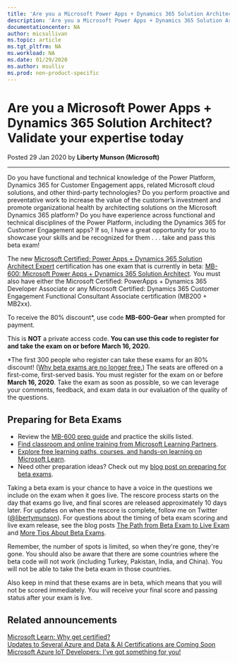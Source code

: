 ```yaml
---
title: 'Are you a Microsoft Power Apps + Dynamics 365 Solution Architect? Validate your expertise today | Microsoft Docs'
description: 'Are you a Microsoft Power Apps + Dynamics 365 Solution Architect? Validate your expertise today'
documentationcenter: NA 
author: micsullivan
ms.topic: article
ms.tgt_pltfrm: NA
ms.workload: NA
ms.date: 01/29/2020
ms.author: msulliv
ms.prod: non-product-specific
---
```

# Are you a Microsoft Power Apps + Dynamics 365 Solution Architect? Validate your expertise today

Posted 29 Jan 2020 by **Liberty Munson (Microsoft)**

___

Do you have functional and technical knowledge of the Power Platform, Dynamics 365 for Customer Engagement apps, related Microsoft cloud solutions, and other third-party technologies? Do you perform proactive and preventative work to increase the value of the customer’s investment and promote organizational health by architecting solutions on the Microsoft Dynamics 365 platform? Do you have experience across functional and technical disciplines of the Power Platform, including the Dynamics 365 for Customer Engagement apps? If so, I have a great opportunity for you to showcase your skills and be recognized for them . . . take and pass this beta exam!

The new [Microsoft Certified: Power Apps + Dynamics 365 Solution Architect Expert](https://docs.microsoft.com/learn/certifications/power-apps-and-d365-solution-architect-expert?WT.mc_id=mb600_MB600blog_cert_powerappsd365solnarch-blog-wwl) certification has one exam that is currently in beta: [MB-600: Microsoft Power Apps + Dynamics 365 Solution Architect](https://docs.microsoft.com/learn/certifications/exams/mb-600?WT.mc_id=mb600_MB600blog_cert_exammb600-blog-wwl). You must also have either the Microsoft Certified: PowerApps + Dynamics 365 Developer Associate or any Microsoft Certified: Dynamics 365 Customer Engagement Functional Consultant Associate certification (MB200 + MB2xx).

To receive the 80% discount*, use code **MB-600-Gear** when prompted for payment.

This is **NOT** a private access code. **You can use this code to register for and take the exam on or before March 16, 2020.**

*The first 300 people who register can take these exams for an 80% discount! ([Why beta exams are no longer free.](https://www.microsoft.com/en-us/learning/community-blog-post.aspx?BlogId=8&Id=374922)) The seats are offered on a first-come, first-served basis. You must register for the exam on or before **March 16, 2020**. Take the exam as soon as possible, so we can leverage your comments, feedback, and exam data in our evaluation of the quality of the questions.

## Preparing for Beta Exams

- Review the [MB-600 prep guide](https://docs.microsoft.com/learn/certifications/exams/mb-600?WT.mc_id=mb600_MB600blog_cert_exammb600-blog-wwl) and practice the skills listed.
- [Find classroom and online training from Microsoft Learning Partners](https://www.microsoft.com/en-us/learning/course-list.aspx).
- [Explore free learning paths, courses, and hands-on learning on Microsoft Learn](https://docs.microsoft.com/learn/browse).
- Need other preparation ideas? Check out my [blog post on preparing for beta exams](https://www.microsoft.com/en-us/learning/community-blog-post.aspx?BlogId=8&Id=374544).

Taking a beta exam is your chance to have a voice in the questions we include on the exam when it goes live. The rescore process starts on the day that exams go live, and final scores are released approximately 10 days later. For updates on when the rescore is complete, follow me on Twitter ([@libertymunson](https://twitter.com/LibertyMunson)). For questions about the timing of beta exam scoring and live exam release, see the blog posts [The Path from Beta Exam to Live Exam](https://www.microsoft.com/en-us/learning/community-blog-post.aspx?BlogId=8&Id=374675) and [More Tips About Beta Exams](https://www.microsoft.com/en-us/learning/community-blog-post.aspx?BlogId=8&Id=374723).

Remember, the number of spots is limited, so when they're gone, they're gone. You should also be aware that there are some countries where the beta code will not work (including Turkey, Pakistan, India, and China). You will not be able to take the beta exam in those countries.

Also keep in mind that these exams are in beta, which means that you will not be scored immediately. You will receive your final score and passing status after your exam is live.

## Related announcements

[Microsoft Learn: Why get certified?](https://www.microsoft.com/en-us/learning/community-blog-post.aspx?BlogId=8&Id=375280)  
[Updates to Several Azure and Data & AI Certifications are Coming Soon](https://www.microsoft.com/en-us/learning/community-blog-post.aspx?BlogId=8&Id=375281)  
[Microsoft Azure IoT Developers: I've got something for you!](https://www.microsoft.com/en-us/learning/community-blog-post.aspx?BlogId=8&Id=375252)